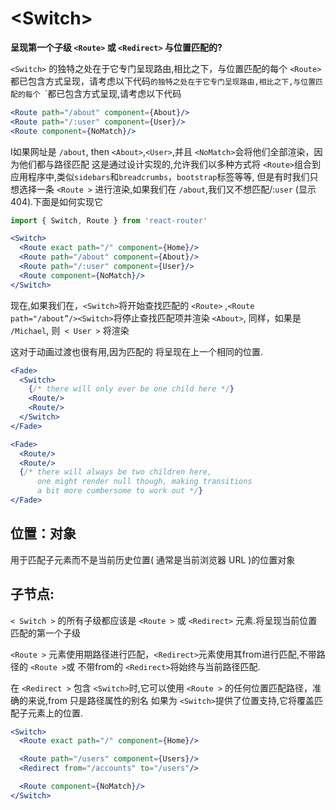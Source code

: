 # &lt;Switch>


**呈现第一个子级 `<Route>`   或  `<Redirect>` 与位置匹配的?**

`<Switch>` 的独特之处在于它专门呈现路由,相比之下，与位置匹配的每个 `<Route>` 都已包含方式呈现，请考虑以下代码`的独特之处在于它专门呈现路由,相比之下,与位置匹配的每个 `<Route >`都已包含方式呈现,请考虑以下代码

```jsx
<Route path="/about" component={About}/>
<Route path="/:user" component={User}/>
<Route component={NoMatch}/>
```

I如果网址是 `/about`, then `<About>`,`<User>`,并且 `<NoMatch>`会将他们全部渲染，因为他们都与路径匹配
这是通过设计实现的,允许我们以多种方式将 `<Route>`组合到应用程序中,类似`sidebars`和`breadcrumbs`，`bootstrap`标签等等, 但是有时我们只想选择一条 `<Route >` 进行渲染,如果我们在 `/about`,我们又不想匹配/:`user` (显示404).下面是如何实现它

```jsx
import { Switch, Route } from 'react-router'

<Switch>
  <Route exact path="/" component={Home}/>
  <Route path="/about" component={About}/>
  <Route path="/:user" component={User}/>
  <Route component={NoMatch}/>
</Switch>
```

现在,如果我们在，`<Switch>`将开始查找匹配的  `<Route>` ,`<Route path="/about”/><Switch>`将停止查找匹配项并渲染 `<About>`,
同样，如果是 `/Michael`, 则` < User >` 将渲染

这对于动画过渡也很有用,因为匹配的 <Route > 将呈现在上一个相同的位置.

```jsx
<Fade>
  <Switch>
    {/* there will only ever be one child here */}
    <Route/>
    <Route/>
  </Switch>
</Fade>

<Fade>
  <Route/>
  <Route/>
  {/* there will always be two children here,
      one might render null though, making transitions
      a bit more cumbersome to work out */}
</Fade>
```

## 位置：对象

用于匹配子元素而不是当前历史位置( 通常是当前浏览器 URL )的位置对象 

## 子节点:

`< Switch >` 的所有子级都应该是 `<Route >` 或 `<Redirect>` 元素.将呈现当前位置匹配的第一个子级

`<Route >` 元素使用期路径进行匹配，`<Redirect>`元素使用其from进行匹配,不带路径的 `<Route >`或
不带from的 `<Redirect>`将始终与当前路径匹配.

在 `<Redirect >` 包含 `<Switch>`时,它可以使用 `<Route >` 的任何位置匹配路径，准确的来说,from 只是路径属性的别名
如果为 `<Switch>`提供了位置支持,它将覆盖匹配子元素上的位置.

```jsx
<Switch>
  <Route exact path="/" component={Home}/>

  <Route path="/users" component={Users}/>
  <Redirect from="/accounts" to="/users"/>

  <Route component={NoMatch}/>
</Switch>
```
